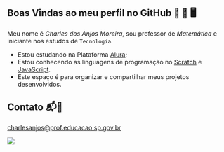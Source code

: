 ## Boas Vindas ao meu perfil no GitHub  💙 📗 🖥️

Meu nome é *Charles dos Anjos Moreira*, sou professor de _Matemática_ e iniciante nos estudos de `Tecnologia`.

- Estou estudando na Plataforma [Alura](https://www.alura.com.br/);
- Estou conhecendo as linguagens de programação no [Scratch](https://scratch.mit.edu/) e [JavaScript](https://editor.p5js.org/).
- Este espaço é para organizar e compartilhar meus projetos desenvolvidos.

## Contato 📬💌

charlesanjos@prof.educacao.sp.gov.br

![](https://media1.tenor.com/m/b2_EyEdCYdUAAAAC/saint-seiya-shiryu.gif)

